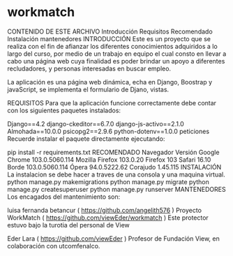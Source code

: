 # workmatch

CONTENIDO DE ESTE ARCHIVO
Introducción
Requisitos
Recomendado
Instalación
mantenedores
INTRODUCCIÓN
Este es un proyecto que se realiza con el fin de afianzar los diferentes conocimientos adquiridos a lo largo del curso, por medio de un trabajo en equipo el cual consto en llevar a cabo una página web cuya finalidad es poder brindar un apoyo a diferentes recludadores, y personas interesadas en buscar empleo.

La aplicación es una página web dinámica, echa en Django, Boostrap y javaScript, se implementa el formulario de Djano, vistas.

REQUISITOS
Para que la aplicación funcione correctamente debe contar con los siguientes paquetes instalados:

Django==4.2
django-ckeditor==6.7.0
django-js-activo==2.1.0
Almohada==10.0.0
psicopg2==2.9.6
python-dotenv==1.0.0
peticiones
Recuerde instalar el paquete directamente ejecutando:

  pip install -r requirements.txt
RECOMENDADO
Navegador	Versión
Google Chrome	103.0.5060.114
Mozilla Firefox	103.0.20 Firefox 103
Safari	16.10
Borde	103.0.5060.114
Ópera	94.0.5222.62
Corajudo	1.45.115
INSTALACIÓN
La instalacion se debe hacer a traves de una consola y una maquina virtual.
python manage.py makemigrations
python manage.py migrate
python manage.py createsuperuser
python manage.py runserver
MANTENEDORES
Los encagados del mantenimiento son:

luisa fernanda betancur  ( https://github.com/angelith576 )
Proyecto WorkMatch ( https://github.com/viewEder/workmatch )
Este protector estuvo bajo la turotia del personal de View

Eder Lara ( https://github.com/viewEder ) Profesor de Fundación View, en colaboración con utcomfenalco.
